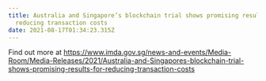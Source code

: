 ```yaml
---
title: Australia and Singapore’s blockchain trial shows promising results for
  reducing transaction costs
date: 2021-08-17T01:34:23.315Z
---
```

Find out more at https://www.imda.gov.sg/news-and-events/Media-Room/Media-Releases/2021/Australia-and-Singapores-blockchain-trial-shows-promising-results-for-reducing-transaction-costs